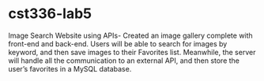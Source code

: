 # cst336-lab5
Image Search Website using APIs-
Created an image gallery complete with front-end and back-end. Users will be able to search for images by keyword, and then save images to their Favorites list. Meanwhile, the server will handle all the communication to an external API, and then store the user’s favorites in a MySQL database. 
